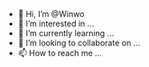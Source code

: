 - 👋 Hi, I’m @Winwo
- 👀 I’m interested in ...
- 🌱 I’m currently learning ...
- 💞️ I’m looking to collaborate on ...
- 📫 How to reach me ...

<!---
Winwo/Winwo is a ✨ special ✨ repository because its `README.md` (this file) appears on your GitHub profile.
You can click the Preview link to take a look at your changes.
--->
